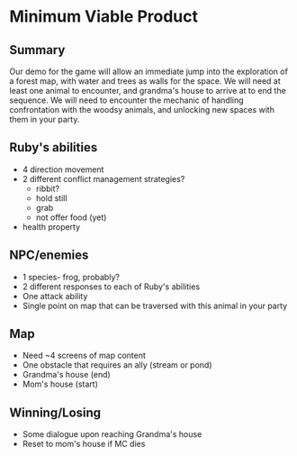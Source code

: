 # Minimum Viable Product

## Summary

Our demo for the game will allow an immediate jump into the exploration of a forest map, with water and trees as walls for the space. We will need at least one animal to encounter, and grandma's house to arrive at to end the sequence. We will need to encounter the mechanic of handling confrontation with the woodsy animals, and unlocking new spaces with them in your party.

## Ruby's abilities

- 4 direction movement
- 2 different conflict management strategies?
  - ribbit?
  - hold still
  - grab
  - not offer food (yet)
- health property

## NPC/enemies

- 1 species- frog, probably?
- 2 different responses to each of Ruby's abilities
- One attack ability
- Single point on map that can be traversed with this animal in your party

## Map

- Need ~4 screens of map content
- One obstacle that requires an ally (stream or pond)
- Grandma's house (end)
- Mom's house (start)


## Winning/Losing

- Some dialogue upon reaching Grandma's house
- Reset to mom's house if MC dies
